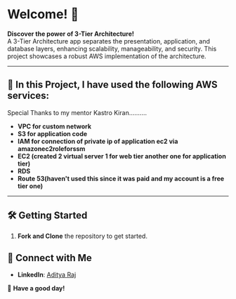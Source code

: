 # Welcome! 👋

**Discover the power of 3-Tier Architecture!**  
A 3-Tier Architecture app separates the presentation, application, and database layers, enhancing scalability, manageability, and security. This project showcases a robust AWS implementation of the architecture.

---

## 🚀 **In this Project, I have used the following AWS services:**
Special Thanks to my mentor Kastro Kiran..........

- **VPC for custom network**  
- **S3 for application code**  
- **IAM for connection of private ip of application ec2 via amazonec2roleforssm**  
- **EC2 (created 2 virtual server 1 for web tier another one for application tier)**  
- **RDS**  
- **Route 53(haven't used this since it was paid and my account is a free tier one)**

---

## 🛠️ **Getting Started**

1. **Fork and Clone** the repository to get started.  



## 📌 **Connect with Me**  
- **LinkedIn**: [Aditya Raj](https://www.linkedin.com/in/aditya-raj-dr/)  



🎉 **Have a good day!**
